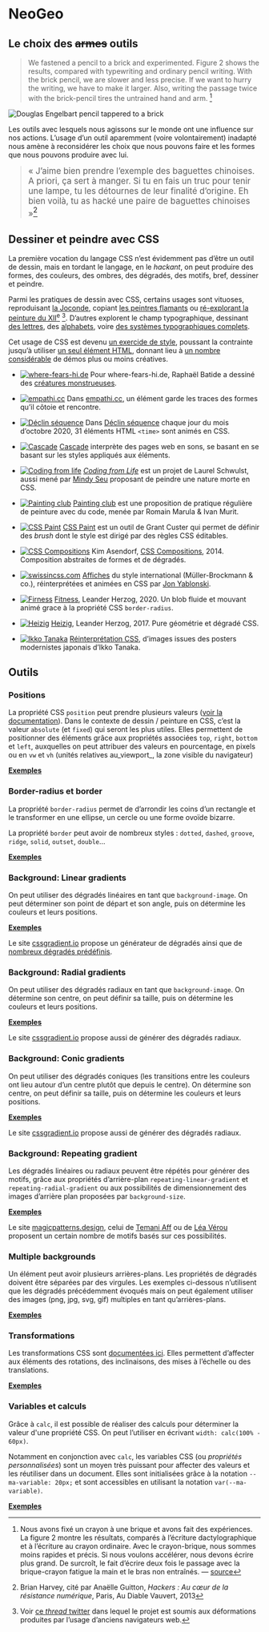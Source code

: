 # NeoGeo


## Le choix des ~~armes~~ outils

> We fastened a pencil to a brick and experimented. Figure 2 shows the results, compared with typewriting and ordinary pencil writing. With the brick pencil, we are slower and less precise. If we want to hurry the writing, we have to make it larger. Also, writing the passage twice with the brick-pencil tires the untrained hand and arm. [^doug]

[^doug]: Nous avons fixé un crayon à une brique et avons fait des expériences. La figure 2 montre les résultats, comparés à l’écriture dactylographique et à l’écriture au crayon ordinaire. Avec le crayon-brique, nous sommes moins rapides et précis. Si nous voulons accélérer, nous devons écrire plus grand. De surcroît, le fait d’écrire deux fois le passage avec la brique-crayon fatigue la main et le bras non entraînés. — [source](https://gordonbrander.com/pattern/brick-pencil/)


![Douglas Engelbart pencil tappered to a brick](brick.jpg)

Les outils avec lesquels nous agissons sur le monde ont une influence sur nos actions. L’usage d’un outil aparemment (voire volontairement) inadapté nous amène à reconsidérer les choix que nous pouvons faire et les formes que nous pouvons produire avec lui.

> <big>« J’aime bien prendre l’exemple des baguettes chinoises. A priori, ça sert à manger. Si tu en fais un truc pour tenir une lampe, tu les détournes de leur finalité d’origine. Eh bien voilà, tu as hacké une paire de baguettes chinoises »[^baguettes]</big>

[^baguettes]: Brian Harvey, cité par Anaëlle Guitton, _Hackers : Au cœur de la résistance numérique_, Paris, Au Diable Vauvert, 2013

## Dessiner et peindre avec CSS

La première vocation du langage CSS n’est évidemment pas d’être un outil de dessin, mais en tordant le langage, en le _hackant_, on peut produire des formes, des couleurs, des ombres, des dégradés, des motifs, bref, dessiner et peindre. 

Parmi les pratiques de dessin avec CSS, certains usages sont vituoses, reproduisant [la Joconde](https://css-art.com/mona-lisa/ ), copiant [les peintres flamants](https://css-art.com/pure-css-lace/) ou [ré-explorant la peinture du XII<sup>e</sup>](https://diana-adrianne.com/purecss-francine/) [^francine]. D’autres explorent le champ typographique, dessinant [des lettres](https://refringo.glitch.me/specimen.html), des [alphabets](http://desandro.github.io/curtis-css-typeface/), voire [des systèmes typographiques complets](https://www.loremipsum.ro/fonts/golden-age/). 

Cet usage de CSS est devenu [un exercide de style](https://css-art.com/), poussant la contrainte jusqu’à utiliser [un seul élément HTML](https://a.singlediv.com/), donnant lieu à [un nombre considérable](https://codepen.io/tag/css-art) de démos plus ou moins créatives.

[^francine]: Voir [ce _thread_ twitter](https://twitter.com/waxpancake/status/991412919656005632) dans lequel le projet est soumis aux déformations produites par l’usage d’anciens navigateurs web.

   



* [![where-fears-hi.de](cssimages/wherefearshide.png)](https://where-fears-hi.de/)
Pour where-fears-hi.de, Raphaël Batide a dessiné des [créatures monstrueuses](https://where-fears-hi.de/).

* [![empathi.cc](cssimages/empathi.cc.png)](https://empathi.cc/)
Dans [empathi.cc](https://empathi.cc/), un élément garde les traces des formes qu’il côtoie et rencontre.

* [![Déclin séquence](cssimages/declin.png)](https://declin-sequence.neocities.org/)
Dans [Déclin séquence](https://declin-sequence.neocities.org/) chaque jour du mois d’octobre 2020, 31 éléments HTML `<time>` sont animés en CSS.

* [![Cascade](cssimages/cascade.svg)](https://raphaelbastide.com/cascade/)
[Cascade](https://raphaelbastide.com/cascade/) interprète des pages web en sons, se basant en se basant sur les styles appliqués aux éléments. 

* [![Coding from life](cssimages/codingfromlife.png)](https://veryinteractive.net/pages/coding-from-life.html)
[_Coding from Life_](https://veryinteractive.net/pages/coding-from-life.html) est un projet de Laurel Schwulst, aussi mené par [Mindy Seu](http://designforthe.net/workshops/codingfromlife/index.html) proposant de peindre une nature morte en CSS.

* [![Painting club](cssimages/paintingclub.png)](http://painting-club.ivro.fr/)
[Painting club](http://painting-club.ivro.fr/) est une proposition de pratique régulière de peinture avec du code, menée par Romain Marula & Ivan Murit.

* [![CSS Paint](cssimages/csspaint.png)](https://css-paint.constraint.systems/)
[CSS Paint](https://css-paint.constraint.systems/) est un outil de Grant Custer qui permet de définir des _brush_ dont le style est dirigé par des règles CSS éditables.

* [![CSS Compositions](cssimages/csscompositions.png)](https://kimasendorf.com/css-compositions/)
Kim Asendorf, [CSS Compositions](https://kimasendorf.com/css-compositions/), 2014. Composition abstraites de formes et de dégradés.

* [![swissincss.com](cssimages/swiss.png)](https://swissincss.com/index.html)
[Affiches](https://swissincss.com/index.html) du style international (Müller-Brockmann & co.), réinterprétées et animées en CSS par [Jon Yablonski](https://codepen.io/jonyablonski/).

* [![Firness](cssimages/fitness.png)](https://leanderherzog.ch/2020/fitness/)
[Fitness](https://leanderherzog.ch/2020/fitness/), Leander Herzog, 2020. Un blob fluide et mouvant animé grace à la propriété CSS `border-radius`.

* [![Heizig](cssimages/heizig.png)](https://leanderherzog.ch/2017/heizig/)
[Heizig](https://leanderherzog.ch/2017/heizig/), Leander Herzog, 2017. Pure géométrie et dégradé CSS.

* [![Ikko Tanaka](cssimages/ikkotanaka.png)](https://codepen.io/yuanchuan/full/MQEeJo)
[Réinterprétation CSS](https://codepen.io/yuanchuan/full/MQEeJo), d’images issues des posters modernistes japonais d’Ikko Tanaka.



## Outils

### Positions
La propriété CSS `position` peut prendre plusieurs valeurs ([voir la documentation](../../ressources/css/positions/)). Dans le contexte de dessin / peinture en CSS, c’est la valeur `absolute` (et `fixed`) qui seront les plus utiles. Elles permettent de positionner des éléments grâce aux propriétés associées `top`, `right`, `bottom` et `left`, auxquelles on peut attribuer des valeurs en pourcentage, en pixels ou en `vw` et `vh` (unités relatives au_viewport_, la zone visible du navigateur)

**[Exemples](https://codepen.io/esadpyrenees/pen/eYKGGaK)**

### Border-radius et border
La propriété `border-radius` permet de d’arrondir les coins d’un rectangle et le transformer  en une ellipse, un cercle ou une forme ovoïde bizarre.

La propriété `border` peut avoir de nombreux styles : `dotted`, `dashed`, `groove`, `ridge`, `solid`, `outset`, `double`…

**[Exemples](https://codepen.io/esadpyrenees/pen/abKLyyp)**

### Background: Linear gradients
On peut utiliser des dégradés linéaires en tant que `background-image`. On peut déterminer son point de départ et son angle, puis on détermine les couleurs et leurs positions.

**[Exemples](https://codepen.io/esadpyrenees/pen/zYaEdyw)**

Le site [cssgradient.io](https://cssgradient.io/) propose un générateur de dégradés ainsi que de [nombreux dégradés prédéfinis](https://cssgradient.io/gradient-backgrounds/).

### Background: Radial gradients
On peut utiliser des dégradés radiaux en tant que `background-image`. On détermine son centre, on peut définir sa taille, puis on détermine les couleurs et leurs positions.

**[Exemples](https://codepen.io/esadpyrenees/pen/MWXEEgb)**

Le site [cssgradient.io](https://cssgradient.io/) propose aussi de générer des dégradés radiaux.

### Background: Conic gradients
On peut utiliser des dégradés coniques (les transitions entre les couleurs ont lieu autour d’un centre plutôt que depuis le centre). On détermine son centre, on peut définir sa taille, puis on détermine les couleurs et leurs positions.

**[Exemples](https://codepen.io/esadpyrenees/pen/PoaJJKo)**

Le site [cssgradient.io](https://cssgradient.io/) propose aussi de générer des dégradés radiaux.

### Background: Repeating gradient

Les dégradés linéaires ou radiaux peuvent être répétés pour générer des motifs, grâce aux propriétés d’arrière-plan `repeating-linear-gradient` et `repeating-radial-gradient` ou aux possibilités de dimensionnement des images d’arrière plan proposées par `background-size`.

**[Exemples](https://codepen.io/esadpyrenees/pen/LYrzzRJ)**

Le site [magicpatterns.design](https://www.magicpattern.design/tools/css-backgrounds), celui de [Temani Aff](https://css-pattern.com/) ou de [Léa Vérou](https://projects.verou.me/css3patterns/) proposent un certain nombre de motifs basés sur ces possibilités.

### Multiple backgrounds
Un élément peut avoir plusieurs arrières-plans. Les propriétés de dégradés doivent être séparées par des virgules. Les exemples ci-dessous n’utilisent que les dégradés précédemment évoqués mais on peut également utiliser des images (png, jpg, svg, gif) multiples en tant qu’arrières-plans.

**[Exemples](https://codepen.io/esadpyrenees/pen/BaVwmoW)**

### Transformations

Les transformations CSS sont [documentées ici](http://localhost/web/pages/ressources/css/transformations/). Elles permettent d’affecter aux éléments des rotations, des inclinaisons, des mises à l’échelle ou des translations.

**[Exemples](https://codepen.io/esadpyrenees/pen/XWYezaQ)**

### Variables et calculs

Grâce à `calc`, il est possible de réaliser des calculs pour déterminer la valeur d'une propriété CSS. On peut l’utiliser en écrivant `width: calc(100% - 60px)`.

Notamment en conjonction avec `calc`, les variables CSS (ou _propriétés personnalisées_) sont un moyen très puissant pour affecter des valeurs et les réutiliser dans un document. Elles sont initialisées grâce à la notation `--ma-variable: 20px;` et sont accessibles en utilisant la notation `var(--ma-variable)`.

**[Exemples](https://codepen.io/esadpyrenees/pen/mdKBqLW)**

<!--
### Shapes
### Clip paths

# Outils et frameworks
https://css-doodle.com/
https://yuanchuan.dev/talk/generative-art-with-css/

-->

